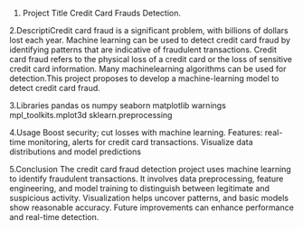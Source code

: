 1. Project Title
Credit Card Frauds Detection.
  
2.DescriptiCredit card fraud is a significant problem, with billions of dollars lost each year.
Machine learning can be used to detect credit card fraud by identifying patterns that are indicative of fraudulent transactions. 
Credit card fraud refers to the physical loss of a credit card or the loss of sensitive credit card information.
Many machinelearning algorithms can be used for detection.This project proposes to develop a machine-learning model to detect credit card fraud. 

3.Libraries
pandas
os
numpy
seaborn
matplotlib
warnings
mpl_toolkits.mplot3d
sklearn.preprocessing  


4.Usage
Boost security; cut losses with machine learning.
Features: real-time monitoring, alerts for credit card transactions. Visualize data distributions and model predictions

5.Conclusion
The credit card fraud detection project uses machine learning to identify fraudulent transactions.
It involves data preprocessing, feature engineering, and model training to distinguish between legitimate and suspicious activity.
Visualization helps uncover patterns, and basic models show reasonable accuracy.
Future improvements can enhance performance and real-time detection.
